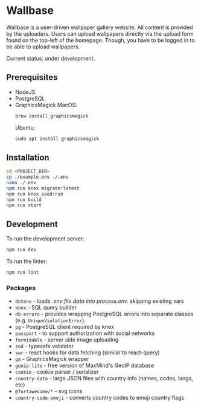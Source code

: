 # Wallbase

Wallbase is a user-driven wallpaper gallery website. All content is provided by
the uploaders. Users can upload wallpapers directly via the upload form found
on the top-left of the homepage. Though, you have to be logged in to be able
to upload wallpapers.

Current status: under development.

## Prerequisites

- NodeJS
- PostgreSQL
- GraphicsMagick
  MacOS:
  ```bash
  brew install graphicsmagick
  ```
  Ubuntu:
  ```bash
  sudo apt install graphicsmagick
  ```

## Installation

```bash
cd <PROJECT_DIR>
cp ./example.env ./.env
nano ./.env
npm run knex migrate:latest
npm run knex seed:run
npm run build
npm run start
```

## Development

To run the development server:

```bash
npm run dev
```

To run the linter:

```bash
npm run lint
```

### Packages

- `dotenv` - loads *.env file data into process.env.* skipping existing vars
- `knex` - SQL query builder
- `db-errors` - provides wrapping PostgreSQL errors into separate classes
  (e.g. `UniqueViolationError`).
- `pg` - PostgreSQL client required by knex
- `passport` - to support authorization with social networks
- `formidable` - server side image uploading
- `zod` - typesafe validator
- `swr` - react hooks for data fetching (similar to react-query)
- `gm` - GraphicsMagick wrapper
- `geoip-lite` - free version of MaxMind's GeoIP database
- `cookie` - cookie parser / serializer
- `country-data` - large JSON files with country info (names, codes, langs, etc)
- `@fortawesome/*` - svg icons
- `country-code-emoji` - converts country codes to emoji country flags
